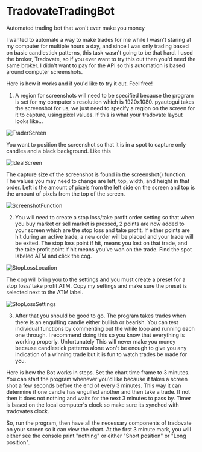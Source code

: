 # TradovateTradingBot
Automated trading bot that won't ever make you money

I wanted to automate a way to make trades for me while I wasn't staring at my computer for multiple hours a day, and since I was only trading based on basic candlestick patterns, this task wasn't going to be that hard. I used the broker, Tradovate, so if you ever want to try this out then you'd need the same broker. I didn't want to pay for the API so this automation is based around computer screenshots. 

Here is how it works and if you'd like to try it out. Feel free!

1. A region for screenshots will need to be specified because the program is set for my computer's resolution which is 1920x1080. pyautogui takes the screenshot for us, we just need to specify a region on the screen for it to capture, using pixel values. If this is what your tradovate layout looks like...

![TraderScreen](https://github.com/kjcingel/TradovateTradingBot/assets/123612146/762ed014-7e80-4e9e-858e-33f6d19abe70)

You want to position the screenshot so that it is in a spot to capture only candles and a black background. Like this

![IdealScreen](https://github.com/kjcingel/TradovateTradingBot/assets/123612146/e0a76a60-f626-4e8e-8f23-e7fbbb4cedb7)

The capture size of the screenshot is found in the screenshot() function. The values you may need to change are left, top, width, and height in that order. Left is the amount of pixels from the left side on the screen and top is the amount of pixels from the top of the screen. 

![ScreenshotFunction](https://github.com/kjcingel/TradovateTradingBot/assets/123612146/b464a6c1-07d2-47cd-a5d3-44f8087c0f81)

2. You will need to create a stop loss/take profit order setting so that when you buy market or sell market is pressed, 2 points are now added to your screen which are the stop loss and take profit. If either points are hit during an active trade, a new order will be placed and your trade will be exited. The stop loss point if hit, means you lost on that trade, and the take profit point if hit means you've won on the trade. Find the spot labeled ATM and click the cog.

![StopLossLocation](https://github.com/kjcingel/TradovateTradingBot/assets/123612146/165f402f-d5f7-42e3-85de-6f6c1376f1c4)

The cog will bring you to the settings and you must create a preset for a stop loss/ take profit ATM. Copy my settings and make sure the preset is selected next to the ATM label.

![StopLossSettings](https://github.com/kjcingel/TradovateTradingBot/assets/123612146/443b07e4-3211-4b69-9131-2bb8137bd247)

3. After that you should be good to go. The program takes trades when there is an engulfing candle either bullish or bearish. You can test individual functions by commenting out the while loop and running each one through. I recommend doing this so you know that everything is working properly. Unfortunately This will never make you money because candlestick patterns alone won't be enough to give you any indication of a winning trade but it is fun to watch trades be made for you.

Here is how the Bot works in steps. Set the chart time frame to 3 minutes. You can start the program whenever you'd like because it takes a screen shot a few seconds before the end of every 3 minutes. This way it can determine if one candle has engulfed another and then take a trade. If not then it does not nothing and waits for the next 3 minutes to pass by. Timer is based on the local computer's clock so make sure its synched with tradovates clock. 

So, run the program, then have all the necessary components of tradovate on your screen so it can view the chart. At the first 3 minute mark, you will either see the console print "nothing" or either "Short position" or "Long position". 
